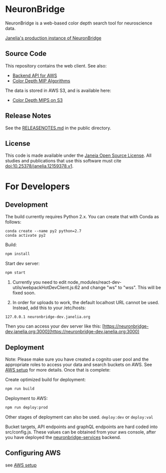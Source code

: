 # NeuronBridge

NeuronBridge is a web-based color depth search tool for neuroscience data.

[Janelia's production instance of NeuronBridge](https://neuronbridge.janelia.org/)

## Source Code

This repository contains the web client. See also:
* [Backend API for AWS](https://github.com/JaneliaSciComp/neuronbridge-services)
* [Color Depth MIP Algorithms](https://github.com/JaneliaSciComp/colormipsearch)

The data is stored in AWS S3, and is available here:
* [Color Depth MIPS on S3](https://open.quiltdata.com/b/janelia-flylight-color-depth)

## Release Notes

See the [RELEASENOTES.md](public/RELEASENOTES.md) in the public directory.

## License

This code is made available under the [Janeia Open Source License](LICENSE.md). All studies and publications that use this software must cite [doi:10.25378/janelia.12159378.v1](https://doi.org/10.25378/janelia.12159378.v1).

# For Developers

## Development

The build currently requires Python 2.x. You can create that with Conda as follows:
```
conda create --name py2 python=2.7
conda activate py2
```

Build:
```bash
npm install
```

Start dev server:
```bash
npm start
```

1. Currently you need to edit node_modules/react-dev-utils/webpackHotDevClient.js:62 and change "ws" to "wss". This will be fixed soon.

2. In order for uploads to work, the default localhost URL cannot be used. Instead, add this to your /etc/hosts:
```
127.0.0.1 neuronbridge-dev.janelia.org
```
Then you can access your dev server like this: [https://neuronbridge-dev.janelia.org:3000](https://neuronbridge-dev.janelia.org:3000)

## Deployment

Note: Please make sure you have created a cognito user pool and the appropriate roles to access your data and search buckets on AWS. See [AWS setup](README_AWS.md) for more details. Once that is complete:

Create optimized build for deployment:
```bash
npm run build
```

Deployment to AWS:
```bash
npm run deploy:prod
```
Other stages of deployment can also be used. ```deploy:dev``` or ```deploy:val```

Bucket targets, API endpoints and graphQL endpoints are hard coded into src/config.js. These values can be obtained from your aws console, after you have deployed the [neuronbridge-services](https://github.com/JaneliaSciComp/neuronbridge-services) backend.

## Configuring AWS

see [AWS setup](README_AWS.md)
